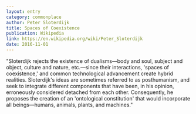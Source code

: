 ```yaml
---
layout: entry
category: commonplace
author: Peter Sloterdijk
title: Spaces of Coexistence
publication: Wikipedia
link: https://en.wikipedia.org/wiki/Peter_Sloterdijk
date: 2016-11-01
---
```


"Sloterdijk rejects the existence of dualisms—body and soul, subject and object, culture and nature, etc.—since their interactions, 'spaces of coexistence,' and common technological advancement create hybrid realities. Sloterdijk's ideas are sometimes referred to as posthumanism, and seek to integrate different components that have been, in his opinion, erroneously considered detached from each other. Consequently, he proposes the creation of an 'ontological constitution' that would incorporate all beings—humans, animals, plants, and machines."